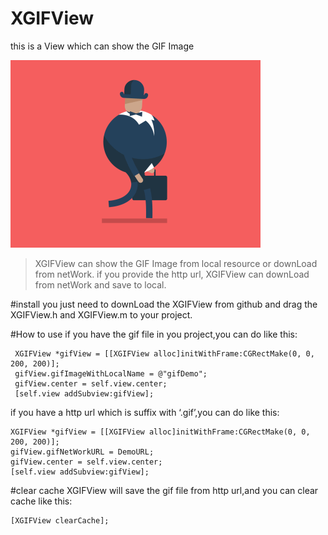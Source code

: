 # XGIFView
this is a View which can show the GIF Image

![](https://github.com/StrongX/XGIFView/blob/master/XGIFView/gifDemo.gif)
> XGIFView can show the GIF Image from local resource or downLoad from netWork.
if you provide the http url, XGIFView can downLoad from netWork and save to local.

#install
you just need to downLoad the XGIFView from github and drag the XGIFView.h and XGIFView.m to your project.

#How to use
if you have the gif file in you project,you can do like this:
```
 XGIFView *gifView = [[XGIFView alloc]initWithFrame:CGRectMake(0, 0, 200, 200)];
 gifView.gifImageWithLocalName = @"gifDemo";
 gifView.center = self.view.center;
 [self.view addSubview:gifView];
```
if you have a http url which is suffix with ‘.gif’,you can do like this:
```
XGIFView *gifView = [[XGIFView alloc]initWithFrame:CGRectMake(0, 0, 200, 200)];
gifView.gifNetWorkURL = DemoURL;
gifView.center = self.view.center;
[self.view addSubview:gifView];
```
#clear cache
XGIFView will save the gif file from http url,and you can clear cache like this:
```
[XGIFView clearCache];
```
